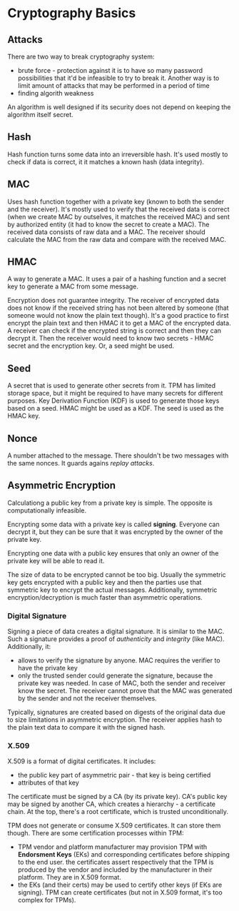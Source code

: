 # Cryptography Basics

## Attacks

There are two way to break cryptography system:

- brute force - protection against it is to have so many password possibilities
  that it'd be infeasible to try to break it. Another way is to limit amount of
  attacks that may be performed in a period of time
- finding algorith weakness

An algorithm is well designed if its security does not depend on keeping the
algorithm itself secret.

## Hash

Hash function turns some data into an irreversible hash. It's used mostly to
check if data is correct, it it matches a known hash (data integrity).

## MAC

Uses hash function together with a private key (known to both the sender and the
receiver). It's mostly used to verify that the received data is correct (when we
create MAC by outselves, it matches the received MAC) and sent by authorized
entity (it had to know the secret to create a MAC). The received data consists
of raw data and a MAC. The receiver should calculate the MAC from the raw data
and compare with the received MAC.

## HMAC

A way to generate a MAC. It uses a pair of a hashing function and a secret key
to generate a MAC from some message.

Encryption does not guarantee integrity. The receiver of encrypted data does not
know if the received string has not been altered by someone (that someone would
not know the plain text though). It's a good practice to first encrypt the plain
text and then HMAC it to get a MAC of the encrypted data. A receiver can check
if the encrypted string is correct and then they can decrypt it. Then the
receiver would need to know two secrets - HMAC secret and the encryption key.
Or, a seed might be used.

## Seed

A secret that is used to generate other secrets from it. TPM has limited storage
space, but it might be required to have many secrets for different purposes. Key
Derivation Function (KDF) is used to generate those keys based on a seed. HMAC
might be used as a KDF. The seed is used as the HMAC key.

## Nonce

A number attached to the message. There shouldn't be two messages with the same
nonces. It guards agains *replay attacks*.

## Asymmetric Encryption

Calculationg a public key from a private key is simple. The opposite is
computationally infeasible.

Encrypting some data with a private key is called **signing**. Everyone can
decrypt it, but they can be sure that it was encrypted by the owner of the
private key.

Encrypting one data with a public key ensures that only an owner of the private
key will be able to read it.

The size of data to be encrypted cannot be too big. Usually the symmetric key
gets encrypted with a public key and then the parties use that symmetric key to
encrypt the actual messages. Additionally, symmetric encryption/decryption is
much faster than asymmetric operations.

### Digital Signature

Signing a piece of data creates a digital signature. It is similar to the MAC.
Such a signature provides a proof of *authenticity* and *integrity* (like MAC).
Additionally, it:

- allows to verify the signature by anyone. MAC requires the verifier to have
  the private key
- only the trusted sender could generate the signature, because the private key
  was needed. In case of MAC, both the sender and receiver know the secret. The
  receiver cannot prove that the MAC was generated by the sender and not the
  receiver themselves.

Typically, signatures are created based on digests of the original data due to
size limitations in asymmetric encryption. The receiver applies hash to the
plain text data to compare it with the signed hash.

### X.509

X.509 is a format of digital certificates. It includes:

- the public key part of asymmetric pair - that key is being certified
- attributes of that key

The certificate must be signed by a CA (by its private key). CA's public key may
be signed by another CA, which creates a hierarchy - a certificate chain. At the
top, there's a root certificate, which is trusted unconditionally.

TPM does not generate or consume X.509 certificates. It can store them though.
There are some certification processes within TPM:

- TPM vendor and platform manufacturer may provision TPM with **Endorsment
  Keys** (EKs) and corresponding certificates before shipping to the end user.
  the certificates assert respectively that the TPM is produced by the vendor
  and included by the manufacturer in their platform. They are in X.509 format.
- the EKs (and their certs) may be used to certify other keys (if EKs are
  signing). TPM can create certificates (but not in X.509 format, it's too
  complex for TPMs).
